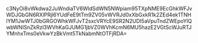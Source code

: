 c3NyOi8vWkdwa2JuWndiaTV6WldSdWN5NWpiam95TXpNME9EcGhkWFJvWDJGbGN6RXlPRjl6YUdFeE9tTm9ZV05vWVRJd0xXbGxkR1k2ZEd4ek1TNHlYM1JwWTJ0bGRGOWhkWFJvT2sxcVRYcE9SR2N2UDI5aVpuTndZWEpoYlQwbWNISnZkRzl3WVhKaGJUMG1jbVZ0WVhKcmN6MU5hazE2VGtScWJuRTJYMnhxTms0eVkwYzBkVmt5TkNabmNtOTFjRDA=
